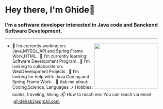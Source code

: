 <h1 align="left"> Hey there, I'm Ghide👋 </h1>



<h3 align="left">  I'm a software developer interested in Java code and Banckend Software Development. </h3>

---

<!-- credits for gif https://gph.is/g/ZWg5jr7 -->
<img align="right" height="150" width="210" src="data.gif">

- 🔭 I’m currently working on: Java,MYSQL,API and Spring Frame Work,HTML
. 🌱 I’m currently learning: Software Development Program 
. 👯 I’m looking to collaborate on: WebDevelopment Projects
. 🤔 I’m looking for help with: Java Coding and Spring Frame Work.
.  💬 Ask me about: Coding,Science, Languages 
.⚡ Hobbies: books, traveling, hiking
.📫 How to reach me: You can reach via email :ghidehab2@gmail.com



